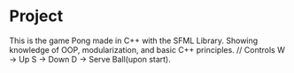 # Project
This is the game Pong made in C++ with the SFML Library. Showing knowledge of OOP, modularization, and basic C++ principles. 
// Controls
W -> Up
S -> Down
D -> Serve Ball(upon start).
